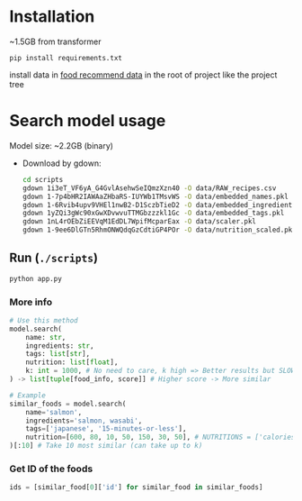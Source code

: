 <!-- # Project tree
. NomNom-model
 * [data](./data)
 * [scripts](./scripts)
   * [apis](./scripts/apis)
   * [data](./scripts/data)
   * [model](./scripts/model)
   * [constant.py](./scripts/constant.py)
   * [data_reader.ipynb](./scripts/data_reader.ipynb)
   * [food-recommendation-systems.ipynb](./scripts/food-recommendation-systems.ipynb)
   * [main.py](./scripts/main.py)
   * [offical_preprocess.ipynb](./scripts/offical_preprocess.ipynb)
   * [subtag.txt](./scripts/subtag.txt)
 * [.gitignore](./.gitignore)
 * [README.md](./README.md)
 * [requirements.txt](./requirements.txt) -->

# Installation
~1.5GB from transformer
```
pip install requirements.txt
```
install data in [food recommend data](https://www.kaggle.com/code/ngohoantamhuy/food-recommendation-systems/input?select=RAW_recipes.csv&fbclid=IwAR0WfEgG5ycCFpElFpi5BQpm0CujFczIxra42EvMgAWKUfU2Bit4gCKVMRc) in the root of project like the project tree

# Search model usage
Model size: ~2.2GB (binary)
- Download by gdown:
    ```bash
    cd scripts
    gdown 1i3eT_VF6yA_G4GvlAsehwSeIQmzXzn40 -O data/RAW_recipes.csv
    gdown 1-7p4bHR2IAWAaZHbaRS-IUYWb1TMsvWS -O data/embedded_names.pkl
    gdown 1-6Rvib4upv9VHEl1nwB2-D1SczbTieD2 -O data/embedded_ingredients.pkl
    gdown 1yZQi3gWc90xGwXDvwvuTTMGbzzzkl1Gc -O data/embedded_tags.pkl
    gdown 1nL4rOEbZiEEVqM1EdDL7WpifMcparEax -O data/scaler.pkl
    gdown 1-9ee6DlGTn5RhmONWQdqGzCdtiGP4POr -O data/nutrition_scaled.pkl
    ```
## Run (`./scripts`)
```bash
python app.py
```

### More info
```python
# Use this method
model.search(
    name: str, 
    ingredients: str,
    tags: list[str],
    nutrition: list[float],
    k: int = 1000, # No need to care, k high => Better results but SLOWER. inbox Tri Duc for more hot hot hot info!
) -> list[tuple[food_info, score]] # Higher score -> More similar
```
```python
# Example
similar_foods = model.search(
    name='salmon',
    ingredients='salmon, wasabi',
    tags=['japanese', '15-minutes-or-less'],
    nutrition=[600, 80, 10, 50, 150, 30, 50], # NUTRITIONS = ['calories', 'fat', 'sugar', 'sodium', 'protein', 'saturated_fat', 'carbohydrates']
)[:10] # Take 10 most similar (can take up to k)
```
### Get ID of the foods
```python
ids = [similar_food[0]['id'] for similar_food in similar_foods]
```
